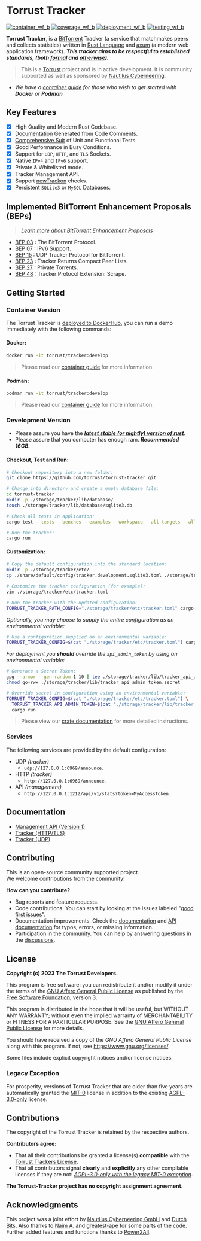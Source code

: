 # Torrust Tracker

[![container_wf_b]][container_wf] [![coverage_wf_b]][coverage_wf] [![deployment_wf_b]][deployment_wf] [![testing_wf_b]][testing_wf]

__Torrust Tracker__, is a [BitTorrent][bittorrent] Tracker (a service that matchmakes peers and collects statistics) written in [Rust Language][rust] and [axum] (a modern web application framework). ___This tracker aims to be respectful to established standards, (both [formal][BEP 00] and [otherwise][torrent_source_felid]).___

> This is a [Torrust][torrust] project and is in active development. It is community supported as well as sponsored by [Nautilus Cyberneering][nautilus].

- _We have a [container guide][containers.md] for those who wish to get started with __Docker__ or __Podman___

## Key Features

- [x] High Quality and Modern Rust Codebase.
- [x] [Documentation] Generated from Code Comments.
- [x] [Comprehensive Suit][coverage] of Unit and Functional Tests.
- [x] Good Performance in Busy Conditions.
- [x] Support for `UDP`, `HTTP`, and `TLS` Sockets.
- [x] Native `IPv4` and `IPv6` support.
- [x] Private & Whitelisted mode.
- [x] Tracker Management API.
- [x] Support [newTrackon][newtrackon] checks.
- [x] Persistent `SQLite3` or `MySQL` Databases.

## Implemented BitTorrent Enhancement Proposals (BEPs)
> _[Learn more about BitTorrent Enhancement Proposals][BEP 00]_

- [BEP 03] : The BitTorrent Protocol.
- [BEP 07] : IPv6 Support.
- [BEP 15] : UDP Tracker Protocol for BitTorrent.
- [BEP 23] : Tracker Returns Compact Peer Lists.
- [BEP 27] : Private Torrents.
- [BEP 48] : Tracker Protocol Extension: Scrape.

## Getting Started

### Container Version

The Torrust Tracker is [deployed to DockerHub][dockerhub_torrust_tracker], you can run a demo immediately with the following commands:

#### Docker:

```sh
docker run -it torrust/tracker:develop
```
> Please read our [container guide][containers.md] for more information.

#### Podman:

```sh
podman run -it torrust/tracker:develop
```
> Please read our [container guide][containers.md] for more information.

### Development Version

- Please assure you have the ___[latest stable (or nightly) version of rust][rust]___.
- Please assure that you computer has enough ram. ___Recommended 16GB.___

#### Checkout, Test and Run:

```sh
# Checkout repository into a new folder:
git clone https://github.com/torrust/torrust-tracker.git

# Change into directory and create a empty database file:
cd torrust-tracker
mkdir -p ./storage/tracker/lib/database/
touch ./storage/tracker/lib/database/sqlite3.db

# Check all tests in application:
cargo test --tests --benches --examples --workspace --all-targets --all-features

# Run the tracker:
cargo run
```
#### Customization:

```sh
# Copy the default configuration into the standard location:
mkdir -p ./storage/tracker/etc/
cp ./share/default/config/tracker.development.sqlite3.toml ./storage/tracker/etc/tracker.toml

# Customize the tracker configuration (for example):
vim ./storage/tracker/etc/tracker.toml

# Run the tracker with the updated configuration:
TORRUST_TRACKER_PATH_CONFIG="./storage/tracker/etc/tracker.toml" cargo run
```

_Optionally, you may choose to supply the entire configuration as an environmental variable:_

```sh
# Use a configuration supplied on an environmental variable:
TORRUST_TRACKER_CONFIG=$(cat "./storage/tracker/etc/tracker.toml") cargo run
```

_For deployment you __should__ override the `api_admin_token` by using an environmental variable:_

```sh
# Generate a Secret Token:
gpg --armor --gen-random 1 10 | tee ./storage/tracker/lib/tracker_api_admin_token.secret
chmod go-rwx ./storage/tracker/lib/tracker_api_admin_token.secret

# Override secret in configuration using an environmental variable:
TORRUST_TRACKER_CONFIG=$(cat "./storage/tracker/etc/tracker.toml") \
  TORRUST_TRACKER_API_ADMIN_TOKEN=$(cat "./storage/tracker/lib/tracker_api_admin_token.secret") \
  cargo run
```

> Please view our [crate documentation][documentation] for more detailed instructions.

### Services
The following services are provided by the default configuration:

- UDP _(tracker)_
  - `udp://127.0.0.1:6969/announce`.
- HTTP _(tracker)_
  - `http://127.0.0.1:6969/announce`.
- API _(management)_
  - `http://127.0.0.1:1212/api/v1/stats?token=MyAccessToken`.

## Documentation

- [Management API (Version 1)][api]
- [Tracker (HTTP/TLS)][http]
- [Tracker (UDP)][udp]

## Contributing

This is an open-source community supported project.</br>
We welcome contributions from the community!

__How can you contribute?__

- Bug reports and feature requests.
- Code contributions. You can start by looking at the issues labeled "[good first issues]".
- Documentation improvements. Check the [documentation] and [API documentation] for typos, errors, or missing information.
- Participation in the community. You can help by answering questions in the [discussions].

## License

**Copyright (c) 2023 The Torrust Developers.**

This program is free software: you can redistribute it and/or modify it under the terms of the [GNU Affero General Public License][AGPL_3_0] as published by the [Free Software Foundation][FSF], version 3.

This program is distributed in the hope that it will be useful, but WITHOUT ANY WARRANTY; without even the implied warranty of MERCHANTABILITY or FITNESS FOR A PARTICULAR PURPOSE. See the [GNU Affero General Public License][AGPL_3_0] for more details.

You should have received a copy of the *GNU Affero General Public License* along with this program. If not, see <https://www.gnu.org/licenses/>.

Some files include explicit copyright notices and/or license notices.

### Legacy Exception

For prosperity, versions of Torrust Tracker that are older than five years are automatically granted the [MIT-0][MIT_0] license in addition to the existing [AGPL-3.0-only][AGPL_3_0] license.

## Contributions

The copyright of the Torrust Tracker is retained by the respective authors.

**Contributors agree:**
- That all their contributions be granted a license(s) **compatible** with the [Torrust Trackers License](#License).
- That all contributors signal **clearly** and **explicitly** any other compilable licenses if they are not: *[AGPL-3.0-only with the legacy MIT-0 exception](#License)*.

**The Torrust-Tracker project has no copyright assignment agreement.**

## Acknowledgments

This project was a joint effort by [Nautilus Cyberneering GmbH][nautilus] and [Dutch Bits]. Also thanks to [Naim A.] and [greatest-ape] for some parts of the code. Further added features and functions thanks to [Power2All].



[container_wf]: ../../actions/workflows/container.yaml
[container_wf_b]: ../../actions/workflows/container.yaml/badge.svg
[coverage_wf]: ../../actions/workflows/coverage.yaml
[coverage_wf_b]: ../../actions/workflows/coverage.yaml/badge.svg
[deployment_wf]: ../../actions/workflows/deployment.yaml
[deployment_wf_b]: ../../actions/workflows/deployment.yaml/badge.svg
[testing_wf]: ../../actions/workflows/testing.yaml
[testing_wf_b]: ../../actions/workflows/testing.yaml/badge.svg

[bittorrent]: http://bittorrent.org/
[rust]: https://www.rust-lang.org/
[axum]: https://github.com/tokio-rs/axum
[newtrackon]: https://newtrackon.com/
[coverage]: https://app.codecov.io/gh/torrust/torrust-tracker
[torrust]: https://torrust.com/

[dockerhub_torrust_tracker]: https://hub.docker.com/r/torrust/tracker/tags

[torrent_source_felid]: https://github.com/qbittorrent/qBittorrent/discussions/19406

[BEP 00]: https://www.bittorrent.org/beps/bep_0000.html
[BEP 03]: https://www.bittorrent.org/beps/bep_0003.html
[BEP 07]: https://www.bittorrent.org/beps/bep_0007.html
[BEP 15]: https://www.bittorrent.org/beps/bep_0015.html
[BEP 23]: https://www.bittorrent.org/beps/bep_0023.html
[BEP 27]: https://www.bittorrent.org/beps/bep_0027.html
[BEP 48]: https://www.bittorrent.org/beps/bep_0048.html

[containers.md]: ./docs/containers.md

[api]: https://docs.rs/torrust-tracker/latest/torrust_tracker/servers/apis/v1
[http]: https://docs.rs/torrust-tracker/latest/torrust_tracker/servers/http
[udp]: https://docs.rs/torrust-tracker/latest/torrust_tracker/servers/udp

[good first issues]: https://github.com/torrust/torrust-tracker/issues?q=is%3Aissue+is%3Aopen+label%3A%22good+first+issue%22
[documentation]: https://docs.rs/torrust-tracker/
[API documentation]: https://docs.rs/torrust-tracker/latest/torrust_tracker/servers/apis/v1
[discussions]: https://github.com/torrust/torrust-tracker/discussions

[COPYRIGHT]: ./COPYRIGHT
[AGPL_3_0]: ./docs/licenses/LICENSE-AGPL_3_0
[MIT_0]: ./docs/licenses/LICENSE-MIT_0
[FSF]: https://www.fsf.org/


[nautilus]: https://github.com/orgs/Nautilus-Cyberneering/
[Dutch Bits]: https://dutchbits.nl
[Naim A.]: https://github.com/naim94a/udpt
[greatest-ape]: https://github.com/greatest-ape/aquatic
[Power2All]: https://github.com/power2all

